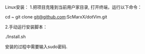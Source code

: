 
Linux安装：
1.把项目克隆到当前用户家目录, 打开终端，运行以下命令：

cd ~
git clone git@github.com:ScMarxX/dotVim.git

2.手动运行安装脚本：

./Install.sh

安装的过程中需要输入sudo密码.
